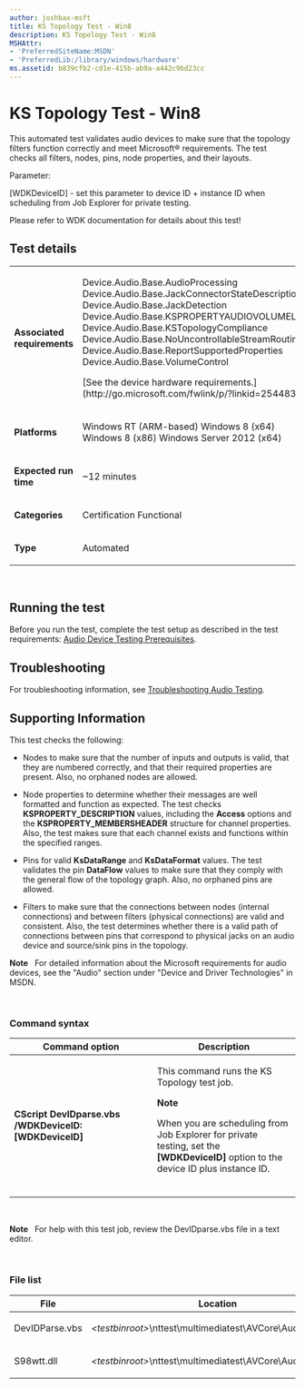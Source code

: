 ```yaml
---
author: joshbax-msft
title: KS Topology Test - Win8
description: KS Topology Test - Win8
MSHAttr:
- 'PreferredSiteName:MSDN'
- 'PreferredLib:/library/windows/hardware'
ms.assetid: b839cfb2-cd1e-415b-ab9a-a442c9bd23cc
---
```


# KS Topology Test - Win8


This automated test validates audio devices to make sure that the topology filters function correctly and meet Microsoft® requirements. The test checks all filters, nodes, pins, node properties, and their layouts.

Parameter:

\[WDKDeviceID\] - set this parameter to device ID + instance ID when scheduling from Job Explorer for private testing.

Please refer to WDK documentation for details about this test!

## Test details


<table>
<colgroup>
<col width="50%" />
<col width="50%" />
</colgroup>
<tbody>
<tr class="odd">
<td><p><strong>Associated requirements</strong></p></td>
<td><p>Device.Audio.Base.AudioProcessing Device.Audio.Base.JackConnectorStateDescription Device.Audio.Base.JackDetection Device.Audio.Base.KSPROPERTYAUDIOVOLUMELEVEL Device.Audio.Base.KSTopologyCompliance Device.Audio.Base.NoUncontrollableStreamRouting Device.Audio.Base.ReportSupportedProperties Device.Audio.Base.VolumeControl</p>
<p>[See the device hardware requirements.](http://go.microsoft.com/fwlink/p/?linkid=254483)</p></td>
</tr>
<tr class="even">
<td><p><strong>Platforms</strong></p></td>
<td><p>Windows RT (ARM-based) Windows 8 (x64) Windows 8 (x86) Windows Server 2012 (x64)</p></td>
</tr>
<tr class="odd">
<td><p><strong>Expected run time</strong></p></td>
<td><p>~12 minutes</p></td>
</tr>
<tr class="even">
<td><p><strong>Categories</strong></p></td>
<td><p>Certification Functional</p></td>
</tr>
<tr class="odd">
<td><p><strong>Type</strong></p></td>
<td><p>Automated</p></td>
</tr>
</tbody>
</table>

 

## Running the test


Before you run the test, complete the test setup as described in the test requirements: [Audio Device Testing Prerequisites](audio-device-testing-prerequisites.md).

## Troubleshooting


For troubleshooting information, see [Troubleshooting Audio Testing](troubleshooting-audio-testing.md).

## Supporting Information


This test checks the following:

-   Nodes to make sure that the number of inputs and outputs is valid, that they are numbered correctly, and that their required properties are present. Also, no orphaned nodes are allowed.

-   Node properties to determine whether their messages are well formatted and function as expected. The test checks **KSPROPERTY\_DESCRIPTION** values, including the **Access** options and the **KSPROPERTY\_MEMBERSHEADER** structure for channel properties. Also, the test makes sure that each channel exists and functions within the specified ranges.

-   Pins for valid **KsDataRange** and **KsDataFormat** values. The test validates the pin **DataFlow** values to make sure that they comply with the general flow of the topology graph. Also, no orphaned pins are allowed.

-   Filters to make sure that the connections between nodes (internal connections) and between filters (physical connections) are valid and consistent. Also, the test determines whether there is a valid path of connections between pins that correspond to physical jacks on an audio device and source/sink pins in the topology.

**Note**  
For detailed information about the Microsoft requirements for audio devices, see the "Audio" section under "Device and Driver Technologies" in MSDN.

 

### Command syntax

<table>
<colgroup>
<col width="50%" />
<col width="50%" />
</colgroup>
<thead>
<tr class="header">
<th>Command option</th>
<th>Description</th>
</tr>
</thead>
<tbody>
<tr class="odd">
<td><p><strong>CScript DevIDparse.vbs /WDKDeviceID:[WDKDeviceID]</strong></p></td>
<td><p>This command runs the KS Topology test job.</p>
<div class="alert">
<strong>Note</strong>  
<p>When you are scheduling from Job Explorer for private testing, set the <strong>[WDKDeviceID]</strong> option to the device ID plus instance ID.</p>
</div>
<div>
 
</div></td>
</tr>
</tbody>
</table>

 

**Note**  
For help with this test job, review the DevIDparse.vbs file in a text editor.

 

### File list

<table>
<colgroup>
<col width="50%" />
<col width="50%" />
</colgroup>
<thead>
<tr class="header">
<th>File</th>
<th>Location</th>
</tr>
</thead>
<tbody>
<tr class="odd">
<td><p>DevIDParse.vbs</p></td>
<td><p><em>&lt;testbinroot&gt;</em>\nttest\multimediatest\AVCore\Audio\WDK\</p></td>
</tr>
<tr class="even">
<td><p>S98wtt.dll</p></td>
<td><p><em>&lt;testbinroot&gt;</em>\nttest\multimediatest\AVCore\Audio\Profiles\</p></td>
</tr>
</tbody>
</table>

 

 

 






